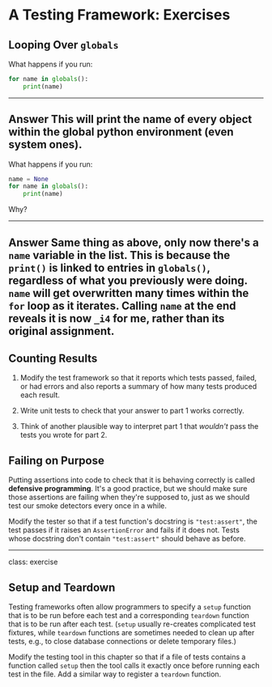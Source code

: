 # A Testing Framework: Exercises

## Looping Over `globals`

What happens if you run:

```python
for name in globals():
    print(name)
```

---
**Answer**
This will print the name of every object within the global python environment (even system ones).
---

What happens if you run:

```python
name = None
for name in globals():
    print(name)
```

Why?

---
**Answer**
Same thing as above, only now there's a `name` variable in the list. This is because the `print()` is linked to entries in `globals()`, regardless of what you previously were doing. `name` will get overwritten many times within the `for` loop as it iterates. Calling `name` at the end reveals it is now `_i4` for me, rather than its original assignment.
---

## Counting Results

1.  Modify the test framework so that it reports which tests passed, failed, or had errors
    and also reports a summary of how many tests produced each result.

2.  Write unit tests to check that your answer to part 1 works correctly.

3.  Think of another plausible way to interpret part 1
    that *wouldn't* pass the tests you wrote for part 2.

## Failing on Purpose

Putting assertions into code to check that it is behaving correctly
is called __defensive programming__.
It's a good practice,
but we should make sure those assertions are failing when they're supposed to,
just as we should test our smoke detectors every once in a while.

Modify the tester so that
if a test function's docstring is `"test:assert"`,
the test passes if it raises an `AssertionError`
and fails if it does not.
Tests whose docstring don't contain `"test:assert"`
should behave as before.

---

class: exercise

## Setup and Teardown

Testing frameworks often allow programmers to specify a `setup` function
that is to be run before each test
and a corresponding `teardown` function
that is to be run after each test.
(`setup` usually re-creates complicated test fixtures,
while `teardown` functions are sometimes needed to clean up after tests,
e.g., to close database connections or delete temporary files.)

Modify the testing tool in this chapter so that
if a file of tests contains a function called `setup`
then the tool calls it exactly once before running each test in the file.
Add a similar way to register a `teardown` function.
